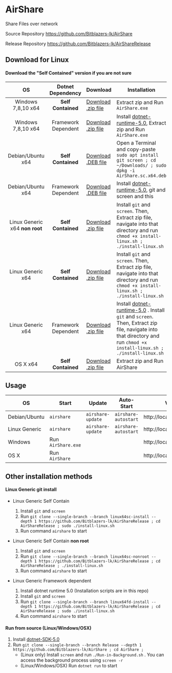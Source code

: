 # AirShare

Share Files over network

Source Repository https://github.com/Bitblazers-lk/AirShare

Release Repository https://github.com/Bitblazers-lk/AirShareRelease

## Download for Linux

#### Download the "Self Contained" version if you are not sure

|         OS         |  Dotnet Dependency  | Download                                                                                             | Installation                                                                                                                                                                                                    |
| :----------------: | :-----------------: | :--------------------------------------------------------------------------------------------------- | --------------------------------------------------------------------------------------------------------------------------------------------------------------------------------------------------------------- |
| Windows 7,8,10 x64 | **Self Contained**  | [Download .zip file](https://github.com/Bitblazers-lk/AirShareRelease/archive/windows64fd.zip)       | Extract zip and Run `AirShare.exe`                                                                                                                                                                              |
| Windows 7,8,10 x64 | Framework Dependent | [Download .zip file](https://github.com/Bitblazers-lk/AirShareRelease/archive/windows64sc.zip)       | Install [dotnet-runtime-5.0](https://dotnet.microsoft.com/download), Extract zip and Run `AirShare.exe`                                                                                                         |
| Debian/Ubuntu x64  | **Self Contained**  | [Download .DEB file](https://github.com/Bitblazers-lk/AirShareRelease/raw/main/AirShare.sc.x64.deb)  | Open a Terminal and copy-paste `sudo apt install git screen ; cd ~/Downloads/ ; sudo dpkg -i AirShare.sc.x64.deb`                                                                                               |
| Debian/Ubuntu x64  | Framework Dependent | [Download .DEB file](https://github.com/Bitblazers-lk/AirShareRelease/raw/main/AirShare.fd.x64.deb)  | Install [dotnet-runtime-5.0](https://dotnet.microsoft.com/download), git and screen and this                                                                                                                    |
| Linux Generic x64 **non root**  | **Self Contained**  | [Download .zip file](https://github.com/Bitblazers-lk/AirShareRelease/archive/linux64sc-nonroot.zip) | Install `git` and `screen`. Then, Extract zip file, navigate into that directory and run `chmod +x install-linux.sh ; ./install-linux.sh`                                                                       |
| Linux Generic x64  | **Self Contained**  | [Download .zip file](https://github.com/Bitblazers-lk/AirShareRelease/archive/linux64sc-install.zip) | Install `git` and `screen`. Then, Extract zip file, navigate into that directory and run `chmod +x install-linux.sh ; ./install-linux.sh`                                                                       |
| Linux Generic x64  | Framework Dependent | [Download .zip file](https://github.com/Bitblazers-lk/AirShareRelease/archive/linux64fd-install.zip) | Install [dotnet-runtime-5.0](https://dotnet.microsoft.com/download) . Install `git` and `screen`. Then, Extract zip file, navigate into that directory and run `chmod +x install-linux.sh ; ./install-linux.sh` |
|      OS X x64      | **Self Contained**  | [Download .zip file](https://github.com/Bitblazers-lk/AirShareRelease/archive/osx64-sc.zip)          | Extract zip and Run AirShare                                                                                                                                                                                    |

## Usage

| OS            | Start              | Update            | Auto-Start           | Visit                  |
| ------------- | ------------------ | ----------------- | -------------------- | ---------------------- |
| Debian/Ubuntu | `airshare`         | `airshare-update` | `airshare-autostart` | http://localhost:36120 |
| Linux Generic | `airshare`         | `airshare-update` | `airshare-autostart` | http://localhost:36120 |
| Windows       | Run `AirShare.exe` |                   |                      | http://localhost:36120 |
| OS X          | Run `AirShare`     |                   |                      | http://localhost:36120 |

## Other installation methods

#### Linux Generic git install

- Linux Generic Self Contain

  1.  Install `git` and `screen`
  1.  Run
   ```git clone --single-branch --branch linux64sc-install --depth 1 https://github.com/Bitblazers-lk/AirShareRelease ; cd AirShareRelease ; sudo ./install-linux.sh ```
  1.  Run command `airshare` to start

- Linux Generic Self Contain **non root**

  1.  Install `git` and `screen`
  1.  Run 
  ```git clone --single-branch --branch linux64sc-nonroot --depth 1 https://github.com/Bitblazers-lk/AirShareRelease ; cd AirShareRelease ; ./install-linux.sh ```
  1.  Run command `airshare` to start

- Linux Generic Framework dependent
  1. Install dotnet runtime 5.0 (Installation scripts are in this repo)
  1. Install `git` and `screen`
  1. Run 
  ```git clone --single-branch --branch linux64fd-install --depth 1 https://github.com/Bitblazers-lk/AirShareRelease ; cd AirShareRelease ; sudo ./install-linux.sh ```
  1. Run command `airshare` to start

#### Run from source (Linux/Windows/OSX)

1.  Install [dotnet-SDK-5.0](https://dotnet.microsoft.com/download)
1.  Run `git clone --single-branch --branch Release --depth 1 https://github.com/Bitblazers-lk/AirShare ; cd AirShare ; `
    - (Linux only) Install `screen` and run `./Run-in-Background.sh` . You can access the background process using `screen -r`
    - (Linux/Windows/OSX) Run `dotnet run` to start
